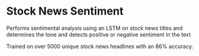 # Stock News Sentiment

 Performs sentimental analysis using an LSTM on stock news titles and determines the tone and detects positive or negative sentiment in the text

 Trained on over 5000 unique stock news headlines with an 86% accuracy.
